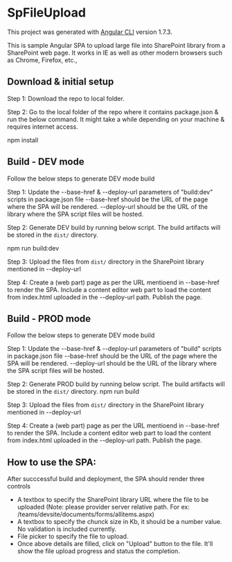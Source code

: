 # SpFileUpload

This project was generated with [Angular CLI](https://github.com/angular/angular-cli) version 1.7.3.

This is sample Angular SPA to upload large file into SharePoint library from a SharePoint web page.
It works in IE as well as other modern browsers such as Chrome, Firefox, etc.,

## Download & initial setup
Step 1: Download the repo to local folder.

Step 2: Go to the local folder of the repo where it contains package.json & run the below command. It might take a while depending on your machine & requires internet access.

npm install 


## Build - DEV mode
Follow the below steps to generate DEV mode build

Step 1: Update the --base-href & --deploy-url parameters of "build:dev" scripts in package.json file
 --base-href should be the URL of the page where the SPA will be rendered.
 --deploy-url should be the URL of the library where the SPA script files will be hosted. 

Step 2: Generate DEV build by running below script. 
The build artifacts will be stored in the `dist/` directory. 

npm run build:dev

Step 3: Upload the files from `dist/` directory in the SharePoint library mentioned in --deploy-url

Step 4: Create a (web part) page as per the URL mentioend in --base-href to render the SPA. Include a content editor web part to load the content from index.html uploaded in the --deploy-url path. Publish the page. 

## Build - PROD mode
Follow the below steps to generate DEV mode build

Step 1: Update the --base-href & --deploy-url parameters of "build" scripts in package.json file
 --base-href should be the URL of the page where the SPA will be rendered.
 --deploy-url should be the URL of the library where the SPA script files will be hosted. 

Step 2: Generate PROD build by running below script. 
The build artifacts will be stored in the `dist/` directory. 
npm run build

Step 3: Upload the files from `dist/` directory in the SharePoint library mentioned in --deploy-url

Step 4: Create a (web part) page as per the URL mentioend in --base-href to render the SPA. Include a content editor web part to load the content from index.html uploaded in the --deploy-url path. Publish the page. 


## How to use the SPA: 
After succcessful build and deployment, the SPA should render three controls
- A textbox to specify the SharePoint library URL where the file to be uploaded (Note: please provider server relative path. For ex: /teams/devsite/documents/forms/allitems.aspx)
- A textbox to specify the chunck size in Kb, it should be a number value. No validation is included currently.
- File picker to specify the file to upload.
- Once above details are filled, click on "Upload" button to the file. It'll show the file upload progress and status the completion.